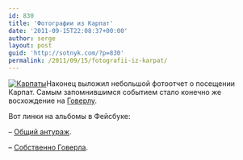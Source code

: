 ```yaml
---
id: 830
title: 'Фотографии из Карпат'
date: '2011-09-15T22:08:37+00:00'
author: serge
layout: post
guid: 'http://sotnyk.com/?p=830'
permalink: /2011/09/15/fotografii-iz-karpat/
---
```


[![](http://localhost/wp-content/uploads/2011/09/Karpaty-300x225.jpg "Карпаты")](http://localhost/wp-content/uploads/2011/09/Karpaty.jpg)Наконец выложил небольшой фотоотчет о посещении Карпат. Самым запомнившимся событием стало конечно же восхождение на [Говерлу](http://ru.wikipedia.org/wiki/%D0%93%D0%BE%D0%B2%D0%B5%D1%80%D0%BB%D0%B0).

Вот линки на альбомы в Фейсбуке:

– [Общий антураж](http://www.facebook.com/media/set/?set=a.250669034968635.54188.100000766203320&l=f488c60794&type=1).

– [Собственно Говерла](http://www.facebook.com/media/set/?set=a.250677838301088.54191.100000766203320&l=91a79dcd39&type=1).